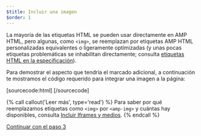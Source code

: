 ```yaml
---
$title: Incluir una imagen
$order: 1
---
```


La mayoría de las etiquetas HTML se pueden usar directamente en AMP HTML, pero algunas, como `<img>`, se reemplazan por etiquetas AMP HTML personalizadas equivalentes o ligeramente optimizadas (y unas pocas etiquetas problemáticas se inhabilitan directamente; consulta [etiquetas HTML en la especificación](/es/docs/reference/spec.html)).

Para demostrar el aspecto que tendría el marcado adicional, a continuación te mostramos el código requerido para integrar una imagen a la página:

[sourcecode:html]
<amp-img src="bienvenido.jpg" alt="Bienvenido" height="400" width="800"></amp-img>
[/sourcecode]

{% call callout('Leer más', type='read') %}
Para saber por qué reemplazamos etiquetas como `<img>` por `<amp-img>` y cuántas hay disponibles, consulta [Incluir Iframes y medios](/es/docs/guides/amp_replacements.html).
{% endcall %}

<a class="go-button button" href="/es/docs/tutorials/create/presentation_layout.html">Continuar con el paso 3</a>
